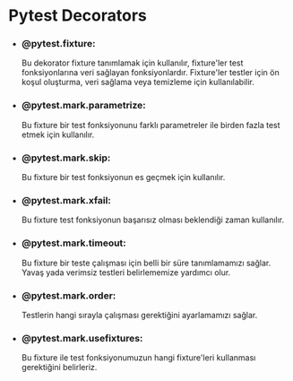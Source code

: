 # Pytest Decorators
    
- ### @pytest.fixture: 
   Bu dekorator fixture tanımlamak için kullanılır, fixture'ler test fonksiyonlarına veri sağlayan fonksiyonlardır. Fixture'ler testler için ön koşul oluşturma, veri sağlama veya temizleme için kullanılabilir.

- ### @pytest.mark.parametrize: 
  Bu fixture bir test fonksiyonunu farklı parametreler ile birden fazla test etmek için kullanılır.

- ### @pytest.mark.skip: 
  Bu fixture bir test fonksiyonun es geçmek için kullanılır.

- ### @pytest.mark.xfail: 
  Bu fixture test fonksiyonun başarısız olması beklendiği zaman kullanılır.

- ### @pytest.mark.timeout: 
  Bu fixture bir teste çalışması için belli bir süre tanımlamamızı sağlar.
  Yavaş yada verimsiz testleri belirlememize yardımcı olur.

- ### @pytest.mark.order: 
  Testlerin hangi sırayla çalışması gerektiğini ayarlamamızı sağlar.

- ### @pytest.mark.usefixtures: 
  Bu fixture ile test fonksiyonumuzun hangi fixture'leri kullanması gerektiğini belirleriz.
  